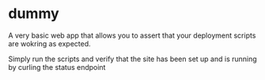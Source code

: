dummy
=====

A very basic web app that allows you to assert that your deployment scripts are wokring as expected.

Simply run the scripts and verify that the site has been set up and is running by curling the status endpoint 
